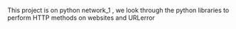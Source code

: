This project is on python network_1 , we look through the python libraries to perform HTTP methods on websites and URLerror 
